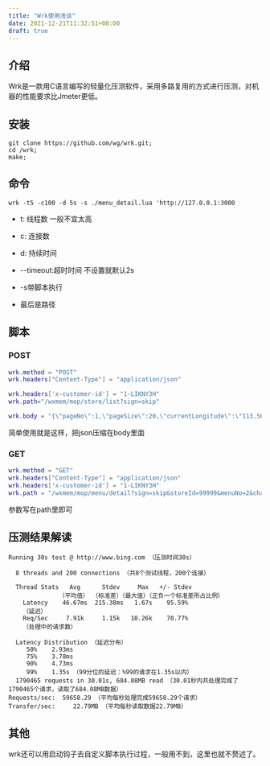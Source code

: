 ```yaml
---
title: "Wrk使用浅谈"
date: 2021-12-21T11:32:51+08:00
draft: true
---
```


## 介绍

Wrk是一款用C语言编写的轻量化压测软件，采用多路复用的方式进行压测，对机器的性能要求比Jmeter更低。

## 安装

```shell
git clone https://github.com/wg/wrk.git;
cd /wrk;
make;
```

## 命令

`wrk -t5 -c100 -d 5s -s ./menu_detail.lua 'http://127.0.0.1:3000`

- t: 线程数 一般不宜太高

- c: 连接数
- d: 持续时间
- --timeout:超时时间 不设置就默认2s
- -s带脚本执行
- 最后是路径

## 脚本

### POST

```lua
wrk.method = "POST"
wrk.headers["Content-Type"] = "application/json"

wrk.headers['x-customer-id'] = "1-LIKNY3H"
wrk.path="/wxmem/mop/store/list?sign=skip"

wrk.body = "{\"pageNo\":1,\"pageSize\":20,\"currentLongitude\":\"113.562864\",\"currentLatitude\":\"22.1233\",\"longitude\":\"113.562864\",\"latitude\":\"22.1233\",\"diameter\":50000,\"nonce\":0.7852713490574055}"
```

简单使用就是这样，把json压缩在body里面 

### GET

```lua
wrk.method = "GET"
wrk.headers["Content-Type"] = "application/json"
wrk.headers['x-customer-id'] = "1-LIKNY3H"
wrk.path = "/wxmem/mop/menu/detail?sign=skip&storeId=99999&menuNo=2&channel=MOP"
```

参数写在path里即可

## 压测结果解读

```
Running 30s test @ http://www.bing.com （压测时间30s）

  8 threads and 200 connections （共8个测试线程，200个连接）

  Thread Stats   Avg      Stdev     Max   +/- Stdev
              （平均值） （标准差）（最大值）（正负一个标准差所占比例）
    Latency    46.67ms  215.38ms   1.67s    95.59%
    （延迟）
    Req/Sec     7.91k     1.15k   10.26k    70.77%
    （处理中的请求数）

  Latency Distribution （延迟分布）
     50%    2.93ms
     75%    3.78ms
     90%    4.73ms
     99%    1.35s （99分位的延迟：%99的请求在1.35s以内）
  1790465 requests in 30.01s, 684.08MB read （30.01秒内共处理完成了1790465个请求，读取了684.08MB数据）
Requests/sec:  59658.29 （平均每秒处理完成59658.29个请求）
Transfer/sec:     22.79MB （平均每秒读取数据22.79MB）
```

## 其他

wrk还可以用启动钩子去自定义脚本执行过程，一般用不到，这里也就不赘述了。